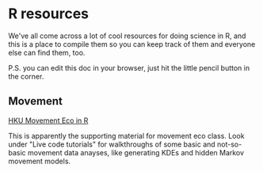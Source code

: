 R resources
================

We've all come across a lot of cool resources for doing science in R, and this is a place to compile them so you can keep track of them and everyone else can find them, too.

P.S. you can edit this doc in your browser, just hit the little pencil button in the corner.

Movement
--------

[HKU Movement Eco in R](http://www.danaseidel.com/MovEco-R-Workshop/Logistics_Prep/)

This is apparently the supporting material for movement eco class. Look under "Live code tutorials" for walkthroughs of some basic and not-so-basic movement data anayses, like generating KDEs and hidden Markov movement models.
